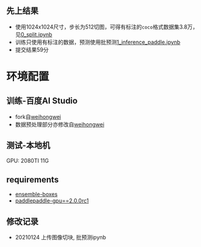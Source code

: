 ## 先上结果
- 使用1024x1024尺寸，步长为512切图，可得有标注的`coco`格式数据集3.8万，见[0_split.ipynb](https://github.com/ZhenguoYuan/YuanCompetition/blob/main/%E7%93%B7%E7%A0%96%E8%A1%A8%E9%9D%A2%E7%91%95%E7%96%B5%E6%99%BA%E8%83%BD%E6%A3%80%E6%B5%8B-2021%E5%B9%BF%E4%B8%9C%E5%B7%A5%E4%B8%9A%E6%99%BA%E9%80%A0%E5%88%9B%E6%96%B0%E5%A4%A7%E8%B5%9B/0_split.ipynb)
- 训练只使用有标注的数据，预测使用批预测[1_inference_paddle.ipynb](https://github.com/ZhenguoYuan/YuanCompetition/blob/main/%E7%93%B7%E7%A0%96%E8%A1%A8%E9%9D%A2%E7%91%95%E7%96%B5%E6%99%BA%E8%83%BD%E6%A3%80%E6%B5%8B-2021%E5%B9%BF%E4%B8%9C%E5%B7%A5%E4%B8%9A%E6%99%BA%E9%80%A0%E5%88%9B%E6%96%B0%E5%A4%A7%E8%B5%9B/1_inference_paddle.ipynb)
- 提交结果59分

# 环境配置

## 训练-百度AI Studio
- fork自[weihongwei](https://tianchi.aliyun.com/forum/postDetail?postId=163756)
- 数据预处理部分亦修改自[weihongwei](https://tianchi.aliyun.com/forum/postDetail?postId=163756)
## 测试-本地机
GPU: 2080TI 11G

## requirements
- [ensemble-boxes](https://github.com/ZFTurbo/Weighted-Boxes-Fusion)
- [paddlepaddle-gpu==2.0.0rc1](https://www.paddlepaddle.org.cn)

## 修改记录
- 20210124 上传图像切块, 批预测ipynb

    


